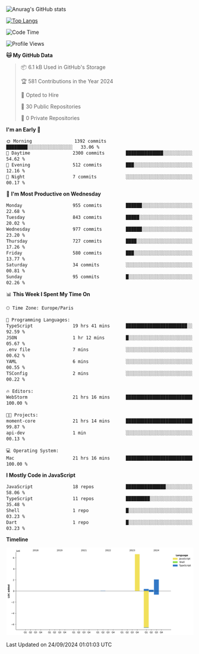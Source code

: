 ![Anurag's GitHub stats](https://github-readme-stats.vercel.app/api?username=sufiane&theme=dark&show_icons=true&count_private=true)


[![Top Langs](https://github-readme-stats.vercel.app/api/top-langs/?username=sufiane&layout=compact)](https://github.com/anuraghazra/github-readme-stats)

<!--START_SECTION:waka-->
![Code Time](http://img.shields.io/badge/Code%20Time-1%2C320%20hrs%2042%20mins-blue)

![Profile Views](http://img.shields.io/badge/Profile%20Views-0-blue)

**🐱 My GitHub Data** 

> 📦 6.1 kB Used in GitHub's Storage 
 > 
> 🏆 581 Contributions in the Year 2024
 > 
> 💼 Opted to Hire
 > 
> 📜 30 Public Repositories 
 > 
> 🔑 0 Private Repositories 
 > 
**I'm an Early 🐤** 

```text
🌞 Morning                1392 commits        ████████░░░░░░░░░░░░░░░░░   33.06 % 
🌆 Daytime                2300 commits        ██████████████░░░░░░░░░░░   54.62 % 
🌃 Evening                512 commits         ███░░░░░░░░░░░░░░░░░░░░░░   12.16 % 
🌙 Night                  7 commits           ░░░░░░░░░░░░░░░░░░░░░░░░░   00.17 % 
```
📅 **I'm Most Productive on Wednesday** 

```text
Monday                   955 commits         ██████░░░░░░░░░░░░░░░░░░░   22.68 % 
Tuesday                  843 commits         █████░░░░░░░░░░░░░░░░░░░░   20.02 % 
Wednesday                977 commits         ██████░░░░░░░░░░░░░░░░░░░   23.20 % 
Thursday                 727 commits         ████░░░░░░░░░░░░░░░░░░░░░   17.26 % 
Friday                   580 commits         ███░░░░░░░░░░░░░░░░░░░░░░   13.77 % 
Saturday                 34 commits          ░░░░░░░░░░░░░░░░░░░░░░░░░   00.81 % 
Sunday                   95 commits          █░░░░░░░░░░░░░░░░░░░░░░░░   02.26 % 
```


📊 **This Week I Spent My Time On** 

```text
🕑︎ Time Zone: Europe/Paris

💬 Programming Languages: 
TypeScript               19 hrs 41 mins      ███████████████████████░░   92.59 % 
JSON                     1 hr 12 mins        █░░░░░░░░░░░░░░░░░░░░░░░░   05.67 % 
.env file                7 mins              ░░░░░░░░░░░░░░░░░░░░░░░░░   00.62 % 
YAML                     6 mins              ░░░░░░░░░░░░░░░░░░░░░░░░░   00.55 % 
TSConfig                 2 mins              ░░░░░░░░░░░░░░░░░░░░░░░░░   00.22 % 

🔥 Editors: 
WebStorm                 21 hrs 16 mins      █████████████████████████   100.00 % 

🐱‍💻 Projects: 
moment-core              21 hrs 14 mins      █████████████████████████   99.87 % 
api-dev                  1 min               ░░░░░░░░░░░░░░░░░░░░░░░░░   00.13 % 

💻 Operating System: 
Mac                      21 hrs 16 mins      █████████████████████████   100.00 % 
```

**I Mostly Code in JavaScript** 

```text
JavaScript               18 repos            ███████████████░░░░░░░░░░   58.06 % 
TypeScript               11 repos            █████████░░░░░░░░░░░░░░░░   35.48 % 
Shell                    1 repo              █░░░░░░░░░░░░░░░░░░░░░░░░   03.23 % 
Dart                     1 repo              █░░░░░░░░░░░░░░░░░░░░░░░░   03.23 % 
```



**Timeline**

![Lines of Code chart](https://raw.githubusercontent.com/Sufiane/Sufiane/main/assets/bar_graph.png)


 Last Updated on 24/09/2024 01:01:03 UTC
<!--END_SECTION:waka-->


<!--
**Sufiane/sufiane** is a ✨ _special_ ✨ repository because its `README.md` (this file) appears on your GitHub profile.

Here are some ideas to get you started:

- 🔭 I’m currently working on ...
- 🌱 I’m currently learning ...
- 👯 I’m looking to collaborate on ...
- 🤔 I’m looking for help with ...
- 💬 Ask me about ...
- 📫 How to reach me: ...
- 😄 Pronouns: ...
- ⚡ Fun fact: ...
-->
